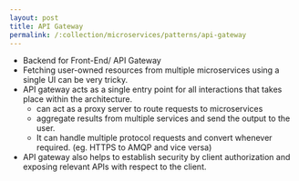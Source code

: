 ```yaml
---
layout: post
title: API Gateway
permalink: /:collection/microservices/patterns/api-gateway
---
```


- Backend for Front-End/ API Gateway
- Fetching user-owned resources from multiple microservices using a single UI can be very tricky.
- API gateway acts as a single entry point for all interactions that takes place within the architecture.
  - can act as a proxy server to route requests to microservices 
  - aggregate results from multiple services and send the output to the user.
  - It can handle multiple protocol requests and convert whenever required. (eg. HTTPS to AMQP and vice versa)
- API gateway also helps to establish security by client authorization and exposing relevant APIs with respect to the client.